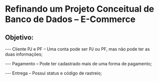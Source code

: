 # Refinando um Projeto Conceitual de Banco de Dados – E-Commerce

## Objetivo:

--- Cliente PJ e PF – Uma conta pode ser PJ ou PF, mas não pode ter as duas informações;

--- Pagamento – Pode ter cadastrado mais de uma forma de pagamento;

--- Entrega – Possui status e código de rastreio;
